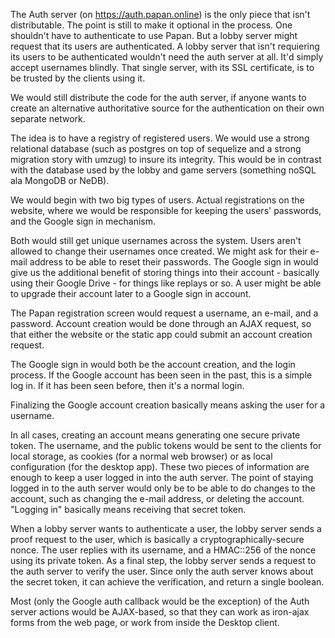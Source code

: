 The Auth server (on https://auth.papan.online) is the only piece that isn't distributable. The point is still to make it optional in the process. One shouldn't have to authenticate to use Papan. But a lobby server might request that its users are authenticated. A lobby server that isn't requiering its users to be authenticated wouldn't need the auth server at all. It'd simply accept usernames blindly. That single server, with its SSL certificate, is to be trusted by the clients using it.

We would still distribute the code for the auth server, if anyone wants to create an alternative authoritative source for the authentication on their own separate network.

The idea is to have a registry of registered users. We would use a strong relational database (such as postgres on top of sequelize and a strong migration story with umzug) to insure its integrity. This would be in contrast with the database used by the lobby and game servers (something noSQL ala MongoDB or NeDB).

We would begin with two big types of users. Actual registrations on the website, where we would be responsible for keeping the users' passwords, and the Google sign in mechanism.

Both would still get unique usernames across the system. Users aren't allowed to change their usernames once created. We might ask for their e-mail address to be able to reset their passwords. The Google sign in would give us the additional benefit of storing things into their account - basically using their Google Drive - for things like replays or so. A user might be able to upgrade their account later to a Google sign in account.

The Papan registration screen would request a username, an e-mail, and a password. Account creation would be done through an AJAX request, so that either the website or the static app could submit an account creation request.

The Google sign in would both be the account creation, and the login process. If the Google account has been seen in the past, this is a simple log in. If it has been seen before, then it's a normal login.

Finalizing the Google account creation basically means asking the user for a username.

In all cases, creating an account means generating one secure private token. The username, and the public tokens would be sent to the clients for local storage, as cookies (for a normal web browser) or as local configuration (for the desktop app). These two pieces of information are enough to keep a user logged in into the auth server. The point of staying logged in to the auth server would only be to be able to do changes to the account, such as changing the e-mail address, or deleting the account. "Logging in" basically means receiving that secret token.

When a lobby server wants to authenticate a user, the lobby server sends a proof request to the user, which is basically a cryptographically-secure nonce. The user replies with its username, and a HMAC::256 of the nonce using its private token. As a final step, the lobby server sends a request to the auth server to verify the user. Since only the auth server knows about the secret token, it can achieve the verification, and return a single boolean.

Most (only the Google auth callback would be the exception) of the Auth server actions would be AJAX-based, so that they can work as iron-ajax forms from the web page, or work from inside the Desktop client.

